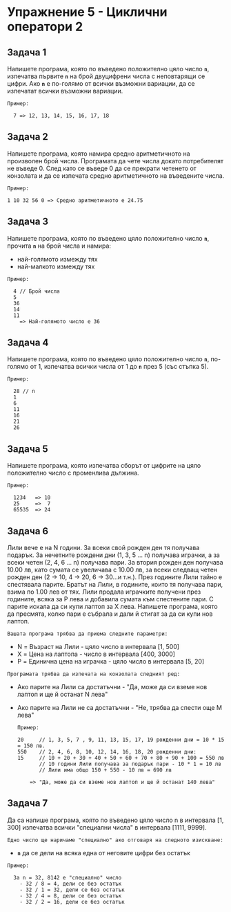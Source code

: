# Упражнение 5 - Циклични оператори 2

## Задача 1

Напишете програма, която по въведено положително цяло число **`n`**, изпечатва първите **`n`** на брой 
двуцифрени числа с неповтарящи се цифри. Ако **`n`** е по-голямо 
от всички възможни вариации, да се изпечатат всички възможни вариации.

`Пример:`

      7 => 12, 13, 14, 15, 16, 17, 18
      
      
## Задача 2

Напишете програма, която намира средно аритметичното на произволен брой числа. 
Програмата да чете числа докато потребителят не въведе 0. След като се въведе 0 
да се прекрати четенето от конзолата и да се изпечата средно аритметичното на въведените числа.

`Пример:`

    1 10 32 56 0 => Средно аритметичното е 24.75


## Задача 3

Напишете програма, която по въведено цяло положително число **`n`**, прочита **`n`** на брой числа и намира:

* най-голямото измежду тях
* най-малкото измежду тях

`Пример:`

      4 // Брой числа
      5  
      36
      14
      11
        => Най-голямото число е 36


## Задача 4

Напишете програма, която по въведено цяло положително число **`n`**, 
по-голямо от 1, изпечатва всички числа от 1 до **`n`** през 5 (със стъпка 5).

`Пример:`

      28 // n
      1
      6
      11
      16
      21
      26


## Задача 5

Напишете програма, която изпечатва сборът от цифрите на цяло положително число с променлива дължина.

`Пример:`

      1234   => 10
      25     =>  7
      65535  => 24


## Задача 6
   Лили вече е на N години. За всеки свой рожден ден тя получава подарък. 
   За нечетните рождени дни (1, 3, 5 ... n) получава играчки, 
   а за всеки четен (2, 4, 6 ... n) получава пари. 
   За втория рожден ден получава 10.00 лв, като сумата се увеличава с 10.00 лв, 
   за всеки следващ четен рожден ден (2 -> 10, 4 -> 20, 6 -> 30...и т.н.). 
   През годините Лили тайно е спестявала парите. Братът на Лили, в годините, 
   които тя получава пари, взима по 1.00 лев от тях. 
   Лили продала играчките получени през годините, всяка за P лева и добавила сумата към спестените пари. 
   С парите искала да си купи лаптоп за X лева. Напишете програма, която да пресмята, 
   колко пари е събрала и дали й стигат за да си купи нов лаптоп.
   
`Вашата програма трябва да приема следните параметри:`
* N = Възраст на Лили -  цяло число в интервала [1, 500]
* X = Цена на лаптопа - число в интервала [400, 3000]
* P = Единична цена на играчка - цяло число в интервала [5, 20]

`Програмата трябва да изпечата на конзолата следният ред:`
* Ако парите на Лили са достатъчни     - "Да, може да си вземе нов лаптоп и ще й останат N лева"
* Ако парите на Лили не са достатъчни  - "Не, трябва да спести още М лева"

	`Пример:`
  
      20     // 1, 3, 5, 7 , 9, 11, 13, 15, 17, 19 рожденни дни = 10 * 15 = 150 лв.
      550    // 2, 4, 6, 8, 10, 12, 14, 16, 18, 20 рожденни дни: 
      15     // 10 + 20 + 30 + 40 + 50 + 60 + 70 + 80 + 90 + 100 = 550 лв
             // 10 години Лили получава за подарък пари - 10 * 1 = 10 лв
             // Лили има общо 150 + 550 - 10 лв = 690 лв
             
          => "Да, може да си вземе нов лаптоп и ще й останат 140 лева"


## Задача 7

Да са напише програма, която по въведено цяло число n в интервала [1, 300] изпечатва всички
"специални числа" в интервала [1111, 9999].

`Едно число ще наричаме "специално" ако отговаря на следното изискване:`
* **`n`** да се дели на всяка една от неговите цифри без остатък

`Пример:`

      За n = 32, 8142 е "специално" число
        - 32 / 8 = 4, дели се без остатък
        - 32 / 1 = 32, дели се без остатък
        - 32 / 4 = 8, дели се без остатък
        - 32 / 2 = 16, дели се без остатък
